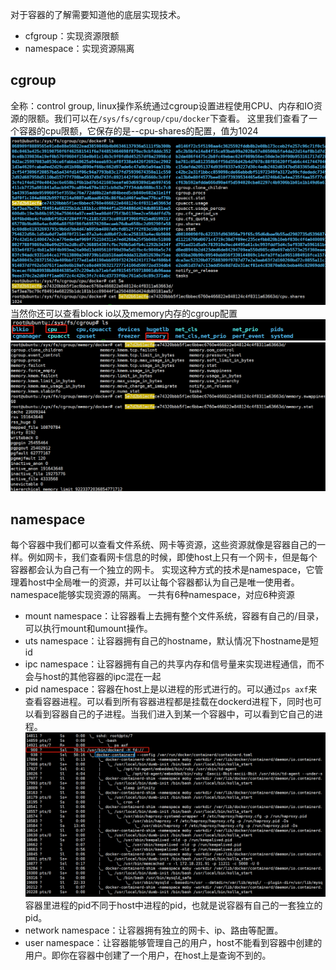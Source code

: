 对于容器的了解需要知道他的底层实现技术。
- cfgroup：实现资源限额
- namespace：实现资源隔离
## cgroup
全称：control group, linux操作系统通过cgroup设置进程使用CPU、内存和IO资源的限额。我们可以在`/sys/fs/cgroup/cpu/docker`下查看。
这里我们查看了一个容器的cpu限额，它保存的是--cpu-shares的配置，值为1024
![](assets/markdown-img-paste-20180627155841237.png)
当然你还可以查看block io以及memory内存的cgroup配置
![](assets/markdown-img-paste-20180627160040881.png)
![](assets/markdown-img-paste-20180627160249252.png)
## namespace
每个容器中我们都可以查看文件系统、网卡等资源，这些资源就像是容器自己的一样。例如网卡，我们查看网卡信息的时候，即使host上只有一个网卡，但是每个容器都会认为自己有一个独立的网卡。
实现这种方式的技术是namespace，它管理着host中全局唯一的资源，并可以让每个容器都认为自己是唯一使用者。namespace能够实现资源的隔离。
一共有6种namespace，对应6种资源
- mount namespace：让容器看上去拥有整个文件系统，容器有自己的/目录，可以执行mount和umount操作。
- uts namespace：让容器拥有自己的hostname，默认情况下hostname是短id
- ipc namespace：让容器拥有自己的共享内存和信号量来实现进程通信，而不会与host的其他容器的ipc混在一起
- pid namespace：容器在host上是以进程的形式进行的。可以通过`ps axf`来查看容器进程。可以看到所有容器进程都是挂载在dockerd进程下，同时也可以看到容器自己的子进程。当我们进入到某一个容器中，可以看到它自己的进程。
![](assets/markdown-img-paste-20180627161318844.png)
容器里进程的pid不同于host中进程的pid，也就是说容器有自己的一套独立的pid。
- network namespace：让容器拥有独立的网卡、ip、路由等配置。
- user namespace：让容器能够管理自己的用户，host不能看到容器中创建的用户。即你在容器中创建了一个用户，在host上是查询不到的。
